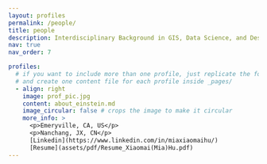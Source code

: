 ```yaml
---
layout: profiles
permalink: /people/
title: people
description: Interdisciplinary Background in GIS, Data Science, and Design
nav: true
nav_order: 7

profiles:
  # if you want to include more than one profile, just replicate the following block
  # and create one content file for each profile inside _pages/
  - align: right
    image: prof_pic.jpg
    content: about_einstein.md
    image_circular: false # crops the image to make it circular
    more_info: >
      <p>Emeryville, CA, US</p>
      <p>Nanchang, JX, CN</p>
      [Linkedin](https://www.linkedin.com/in/miaxiaomaihu/)
      [Resume](assets/pdf/Resume_Xiaomai(Mia)Hu.pdf)
---
```

